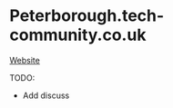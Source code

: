 # Peterborough.tech-community.co.uk

[Website](http://www.peterborough.tech-community.co.uk)

TODO:

- Add discuss
